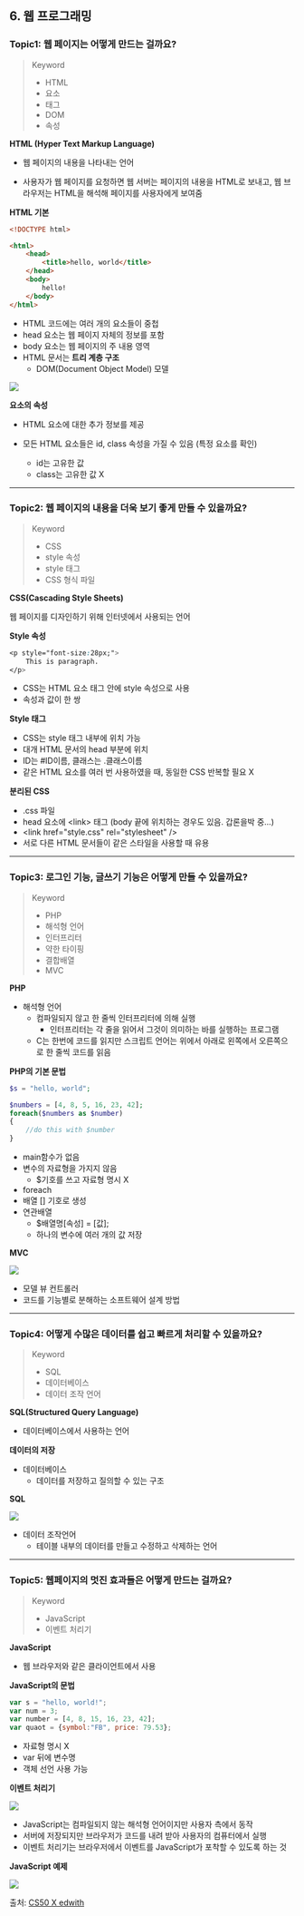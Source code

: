 ## 6. 웹 프로그래밍

### Topic1: 웹 페이지는 어떻게 만드는 걸까요?

> Keyword
>
> - HTML
> - 요소
> - 태그
> - DOM
> - 속성



**HTML (Hyper Text Markup Language)**

- 웹 페이지의 내용을 나타내는 언어

- 사용자가 웹 페이지를 요청하면 웹 서버는 페이지의 내용을 HTML로 보내고, 웹 브라우저는 HTML을 해석해 페이지를 사용자에게 보여줌



**HTML 기본**

``````html
<!DOCTYPE html>

<html>
    <head>
        <title>hello, world</title>
    </head>
    <body>
        hello!
    </body>
</html>
``````

- HTML 코드에는 여러 개의 요소들이 중첩
- head 요소는 웹 페이지 자체의 정보를 포함
- body 요소는 웹 페이지의 주 내용 영역
- HTML 문서는 **트리 계층 구조**
  - DOM(Document Object Model) 모델

<img src="https://user-images.githubusercontent.com/42233535/56449755-e6aed480-6358-11e9-8909-4fc084d2cc81.png">



**요소의 속성**

- HTML 요소에 대한 추가 정보를 제공

- 모든 HTML 요소들은 id, class 속성을 가질 수 있음 (특정 요소를 확인)
  - id는 고유한 값
  - class는 고유한 값 X



---

### Topic2: 웹 페이지의 내용을 더욱 보기 좋게 만들 수 있을까요?

> Keyword
>
> - CSS
> - style 속성
> - style 태그
> - CSS 형식 파일



**CSS(Cascading Style Sheets)**

웹 페이지를 디자인하기 위해 인터넷에서 사용되는 언어



**Style 속성**

``````css
<p style="font-size:28px;">
	This is paragraph.
</p>
``````

- CSS는 HTML 요소 태그 안에 style 속성으로 사용
- 속성과 값이 한 쌍



**Style 태그**

- CSS는 style 태그 내부에 위치 가능
- 대개 HTML 문서의 head 부분에 위치
- ID는 #ID이름, 클래스는 .클래스이름
- 같은 HTML 요소를 여러 번 사용하였을 때, 동일한 CSS 반복할 필요 X



**분리된 CSS**

- .css 파일
- head 요소에 \<link\> 태그 (body 끝에 위치하는 경우도 있음. 갑론을박 중...)
- \<link href="style.css" rel="stylesheet" />
- 서로 다른 HTML 문서들이 같은 스타일을 사용할 때 유용



---

### Topic3: 로그인 기능, 글쓰기 기능은 어떻게 만들 수 있을까요?

> Keyword
>
> - PHP
> - 해석형 언어
> - 인터프리터
> - 약한 타이핑
> - 결합배열
> - MVC



**PHP**

- 해석형 언어
  - 컴파일되지 않고 한 줄씩 인터프리터에 의해 실행
    - 인터프리터는 각 줄을 읽어서 그것이 의미하는 바를 실행하는 프로그램
  - C는 한번에 코드를 읽지만 스크립트 언어는 위에서 아래로 왼쪽에서 오른쪽으로 한 줄씩 코드를 읽음



**PHP의 기본 문법**

``````php
$s = "hello, world";

$numbers = [4, 8, 5, 16, 23, 42];
foreach($numbers as $number)
{
    //do this with $number
}
``````

- main함수가 없음
- 변수의 자료형을 가지지 않음
  - $기호를 쓰고 자료형 명시 X
- foreach
- 배열 [] 기호로 생성
- 연관배열
  - $배열명[속성] = [값];
  - 하나의 변수에 여러 개의 값 저장



**MVC**

<img src="https://user-images.githubusercontent.com/42233535/56460596-fa514e00-63df-11e9-8c42-85fd464ed0a0.png">

- 모델 뷰 컨트롤러
- 코드를 기능별로 분해하는 소프트웨어 설계 방법



---

### Topic4: 어떻게 수많은 데이터를 쉽고 빠르게 처리할 수 있을까요?

> Keyword
>
> - SQL
> - 데이터베이스
> - 데이터 조작 언어



**SQL(Structured Query Language)**

- 데이터베이스에서 사용하는 언어



**데이터의 저장**

- 데이터베이스
  - 데이터를 저장하고 질의할 수 있는 구조



**SQL**

<img src="https://user-images.githubusercontent.com/42233535/56461029-186e7c80-63e7-11e9-8df5-695710232a35.png">

- 데이터 조작언어
  - 테이블 내부의 데이터를 만들고 수정하고 삭제하는 언어



---

### Topic5: 웹페이지의 멋진 효과들은 어떻게 만드는 걸까요?

> Keyword
>
> - JavaScript
> - 이벤트 처리기



**JavaScript**

- 웹 브라우저와 같은 클라이언트에서 사용



**JavaScript의 문법**

``````javascript
var s = "hello, world!";
var num = 3;
var number = [4, 8, 15, 16, 23, 42];
var quaot = {symbol:"FB", price: 79.53};
``````

- 자료형 명시 X
- var 뒤에 변수명
- 객체 선언 사용 가능



**이벤트 처리기**

<img src="https://user-images.githubusercontent.com/42233535/56461242-3ab5c980-63ea-11e9-81a5-b993666d93c7.png">

- JavaScript는 컴파일되지 않는 해석형 언어이지만 사용자 측에서 동작
- 서버에 저장되지만 브라우저가 코드를 내려 받아 사용자의 컴퓨터에서 실행
- 이벤트 처리기는 브라우저에서 이벤트를 JavaScript가 포착할 수 있도록 하는 것



**JavaScript 예제**

<img src = "https://user-images.githubusercontent.com/42233535/56461260-7e103800-63ea-11e9-8487-55ba8bb12962.png">



출처: [CS50 X edwith](https://www.edwith.org/cs50/)